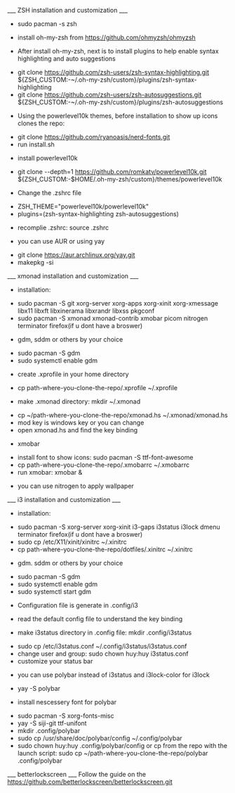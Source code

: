 ___ ZSH installation and customization ___ 
+ sudo pacman -s zsh 
+ install oh-my-zsh from https://github.com/ohmyzsh/ohmyzsh 

+ After install oh-my-zsh, next is to install plugins to help enable syntax highlighting and auto suggestions
- git clone https://github.com/zsh-users/zsh-syntax-highlighting.git ${ZSH_CUSTOM:-~/.oh-my-zsh/custom}/plugins/zsh-syntax-highlighting
- git clone https://github.com/zsh-users/zsh-autosuggestions.git ${ZSH_CUSTOM:-~/.oh-my-zsh/custom}/plugins/zsh-autosuggestions

+ Using the powerlevel10k themes, before installation to show up icons clones the repo: 
- git clone https://github.com/ryanoasis/nerd-fonts.git 
- run install.sh 
+ install powerlevel10k
- git clone --depth=1 https://github.com/romkatv/powerlevel10k.git ${ZSH_CUSTOM:-$HOME/.oh-my-zsh/custom}/themes/powerlevel10k

+ Change the .zshrc file
- ZSH_THEME="powerlevel10k/powerlevel10k"
- plugins=(zsh-syntax-highlighting zsh-autosuggestions)
+ recomplie .zshrc: source .zshrc

+ you can use AUR or using yay
- git clone https://aur.archlinux.org/yay.git 
- makepkg -si 

___ xmonad installation and customization ___
+ installation:
- sudo pacman -S git xorg-server xorg-apps xorg-xinit xorg-xmessage libx11 libxft libxinerama libxrandr libxss pkgconf
- sudo pacman -S xmonad xmonad-contrib xmobar picom nitrogen terminator firefox(if u dont have a broswer)
+ gdm, sddm or others by your choice
- sudo pacman -S gdm
- sudo systemctl enable gdm
+ create .xprofile in your home directory
- cp path-where-you-clone-the-repo/.xprofile ~/.xprofile
+ make .xmonad directory: mkdir ~/.xmonad
- cp ~/path-where-you-clone-the-repo/xmonad.hs ~/.xmonad/xmonad.hs 
- mod key is windows key or you can change 
- open xmonad.hs and find the key binding 
+ xmobar 
- install font to show icons: sudo pacman -S ttf-font-awesome
- cp path-where-you-clone-the-repo/.xmobarrc ~/.xmobarrc
- run xmobar: xmobar &
+ you can use nitrogen to apply wallpaper

___ i3 installation and customization ___
+ installation:
- sudo pacman -S xorg-server xorg-xinit i3-gaps i3status i3lock dmenu terminator firefox(if u dont have a broswer)
- sudo cp /etc/X11/xinit/xinitrc ~/.xinitrc
- cp path-where-you-clone-the-repo/dotfiles/.xinitrc ~/.xinitrc
+ gdm. sddm or others by your choice
- sudo pacman -S gdm
- sudo systemctl enable gdm
- sudo systemctl start gdm
+ Configuration file is generate in .config/i3 
- read the default config file to understand the key binding
+ make i3status directory in .config file: mkdir .config/i3status
- sudo cp /etc/i3status.conf ~/.config/i3status/i3status.conf 
- change user and group: sudo chown huy:huy i3status.conf
- customize your status bar 
+ you can use polybar instead of i3status and i3lock-color for i3lock 
- yay -S polybar
+ install nescessery font for polybar 
- sudo pacman -S xorg-fonts-misc
- yay -S siji-git ttf-unifont
- mkdir .config/polybar
- sudo cp /usr/share/doc/polybar/config ~/.config/polybar
- sudo chown huy:huy .config/polybar/config
or cp from the repo with the launch script: sudo cp ~/path-where-you-clone-the-repo/polybar .config/polybar

___ betterlockscreen ___ 
Follow the guide on the https://github.com/betterlockscreen/betterlockscreen.git 








